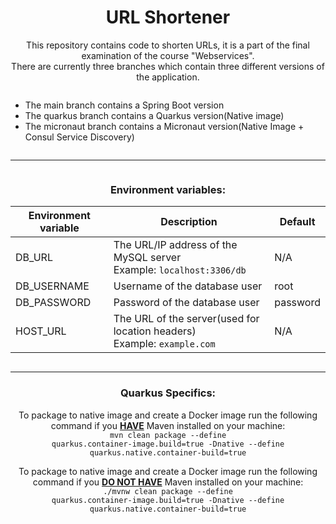 <div align="center">
<h1>URL Shortener</h1> 
<p>This repository contains code to shorten URLs, it is a part of the final examination of the course "Webservices".<br>
There are currently three branches which contain three different versions of the application.
</p>
<div style="display: inline-block; text-align: left">
    <ul>
        <li>The main branch contains a Spring Boot version</li>
        <li>The quarkus branch contains a Quarkus version(Native image)</li>
        <li>The micronaut branch contains a Micronaut version(Native Image + Consul Service Discovery)</li>
    </ul>
</div>


---

<div align="center" style="display: inline-block;">

<h3>Environment variables:</h3>

| Environment variable | Description                                                                            | Default  |
|----------------------|----------------------------------------------------------------------------------------|----------|
| DB_URL               | The URL/IP address of the MySQL server<br/> Example: <code>localhost:3306/db</code>    | N/A      |
| DB_USERNAME          | Username of the database user                                                          | root     |
| DB_PASSWORD          | Password of the database user                                                          | password |
| HOST_URL             | The URL of the server(used for location headers)<br> Example: <code>example.com</code> | N/A      |

</div>

---
<div>
<h3>Quarkus Specifics:</h3>

To package to native image and create a Docker image run the following command if you <b><u>HAVE</u></b> Maven installed
on your
machine:<br>
<code>mvn clean package --define quarkus.container-image.build=true -Dnative --define
quarkus.native.container-build=true</code>

To package to native image and create a Docker image run the following command if you <b><u>DO NOT HAVE</u></b> Maven
installed on
your machine:<br>
<code>./mvnw clean package --define quarkus.container-image.build=true -Dnative --define
quarkus.native.container-build=true</code>

</div>

</div>
